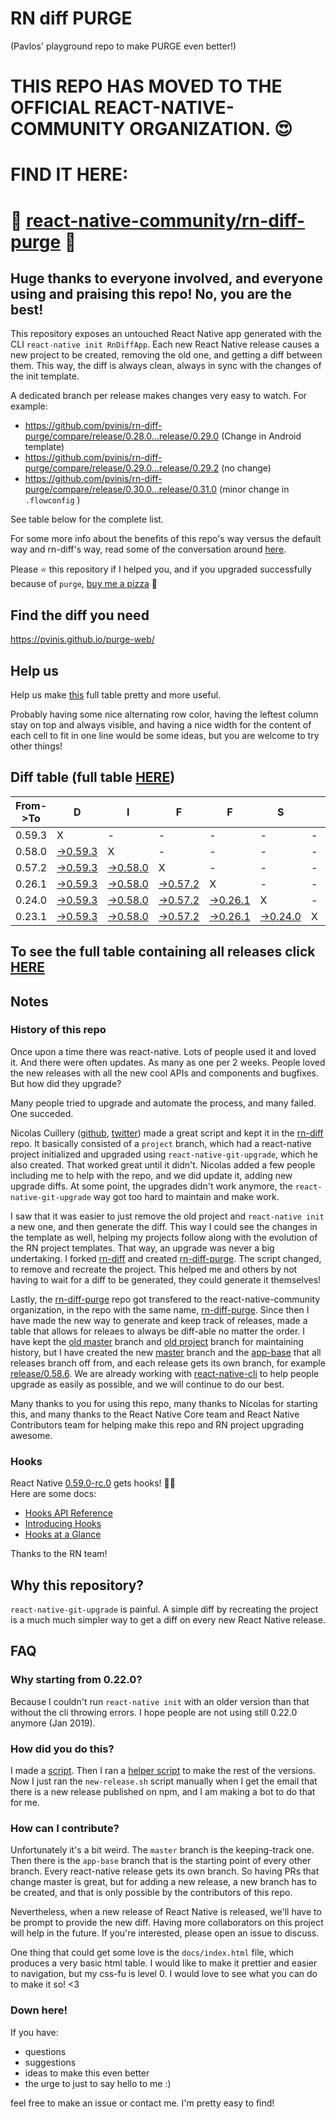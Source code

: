# RN diff PURGE
(Pavlos' playground repo to make PURGE even better!)

# THIS REPO HAS MOVED TO THE OFFICIAL REACT-NATIVE-COMMUNITY ORGANIZATION. 😍
# FIND IT HERE:  
# 💪 [react-native-community/rn-diff-purge](https://github.com/react-native-community/rn-diff-purge) 🎉
## Huge thanks to everyone involved, and everyone using and praising this repo! No, you are the best!

This repository exposes an untouched React Native app generated with the CLI
`react-native init RnDiffApp`. Each new React Native release causes a new project to be created, removing the old one, and getting a diff between them. This way, the diff is always clean, always in sync with the changes of the init template.

A dedicated branch per release makes changes very easy
to watch. For example:

* https://github.com/pvinis/rn-diff-purge/compare/release/0.28.0...release/0.29.0
(Change in Android template)
* https://github.com/pvinis/rn-diff-purge/compare/release/0.29.0...release/0.29.2
(no change)
* https://github.com/pvinis/rn-diff-purge/compare/release/0.30.0...release/0.31.0
(minor change in `.flowconfig` )

See table below for the complete list.

For some more info about the benefits of this repo's way versus the default way and rn-diff's way, read some of the conversation around [here](https://github.com/react-native-community/discussions-and-proposals/issues/68#issuecomment-452227478).

Please :star: this repository if I helped you, and if you upgraded successfully because of `purge`, [buy me a pizza](https://www.buymeacoffee.com/DGWwHVZ4s) :pizza:

## Find the diff you need
https://pvinis.github.io/purge-web/

## Help us
Help us make [this](https://pvinis.github.io/rn-diff-purge) full table pretty and more useful.

Probably having some nice alternating row color, having the leftest column stay on top and always visible, and having a nice width for the content of each cell to fit in one line would be some ideas, but you are welcome to try other things!

## Diff table (full table [HERE](https://pvinis.github.io/rn-diff-purge))

| From->To | D                                                                                          | I                                                                                          | F                                                                                          | F                                                                                          | S                                                                                          |     | =   | =   |     | F   | U   | N   |
| -------- | ------------------------------------------------------------------------------------------ | ------------------------------------------------------------------------------------------ | ------------------------------------------------------------------------------------------ | ------------------------------------------------------------------------------------------ | ------------------------------------------------------------------------------------------ | --- | --- | --- | --- | --- | --- | --- |
| 0.59.3   | X                                                                                          | -                                                                                          | -                                                                                          | -                                                                                          | -                                                                                          | -   |     |     |     |     |     |     |
| 0.58.0   | [->0.59.3](https://github.com/pvinis/rn-diff-purge/compare/release/0.58.0..release/0.59.3) | X                                                                                          | -                                                                                          | -                                                                                          | -                                                                                          | -   |     |     |     |     |     |     |
| 0.57.2   | [->0.59.3](https://github.com/pvinis/rn-diff-purge/compare/release/0.57.2..release/0.59.3) | [->0.58.0](https://github.com/pvinis/rn-diff-purge/compare/release/0.57.2..release/0.58.0) | X                                                                                          | -                                                                                          | -                                                                                          | -   |     |     |     |     |     |     |
| 0.26.1   | [->0.59.3](https://github.com/pvinis/rn-diff-purge/compare/release/0.26.1..release/0.59.3) | [->0.58.0](https://github.com/pvinis/rn-diff-purge/compare/release/0.26.1..release/0.58.0) | [->0.57.2](https://github.com/pvinis/rn-diff-purge/compare/release/0.26.1..release/0.57.2) | X                                                                                          | -                                                                                          | -   |     |     |     |     |     |     |
| 0.24.0   | [->0.59.3](https://github.com/pvinis/rn-diff-purge/compare/release/0.24.0..release/0.59.3) | [->0.58.0](https://github.com/pvinis/rn-diff-purge/compare/release/0.24.0..release/0.58.0) | [->0.57.2](https://github.com/pvinis/rn-diff-purge/compare/release/0.24.0..release/0.57.2) | [->0.26.1](https://github.com/pvinis/rn-diff-purge/compare/release/0.24.0..release/0.26.1) | X                                                                                          | -   |     |     |     |     |     |     |
| 0.23.1   | [->0.59.3](https://github.com/pvinis/rn-diff-purge/compare/release/0.23.1..release/0.59.3) | [->0.58.0](https://github.com/pvinis/rn-diff-purge/compare/release/0.23.1..release/0.58.0) | [->0.57.2](https://github.com/pvinis/rn-diff-purge/compare/release/0.23.1..release/0.57.2) | [->0.26.1](https://github.com/pvinis/rn-diff-purge/compare/release/0.23.1..release/0.26.1) | [->0.24.0](https://github.com/pvinis/rn-diff-purge/compare/release/0.23.1..release/0.24.0) | X   |     |     |     |     |     |     |

## To see the full table containing all releases click [HERE](https://pvinis.github.io/rn-diff-purge)

## Notes

### History of this repo

Once upon a time there was react-native. Lots of people used it and loved it. And there were often updates. As many as one per 2 weeks. People loved the new releases with all the new cool APIs and components and bugfixes. But how did they upgrade?

Many people tried to upgrade and automate the process, and many failed. One succeded.

Nicolas Cuillery ([github](https://github.com/ncuillery), [twitter](https://twitter.com/ncuillery)) made a great script and kept it in the [rn-diff](https://github.com/ncuillery/rn-diff) repo. It basically consisted of a `project` branch, which had a react-native project initialized and upgraded using `react-native-git-upgrade`, which he also created. That worked great until it didn't. Nicolas added a few people including me to help with the repo, and we did update it, adding new upgrade diffs. At some point, the upgrades didn't work anymore, the `react-native-git-upgrade` way got too hard to maintain and make work.

I saw that it was easier to just remove the old project and `react-native init` a new one, and then generate the diff. This way I could see the changes in the template as well, helping my projects follow along with the evolution of the RN project templates. That way, an upgrade was never a big undertaking. I forked [rn-diff](https://github.com/ncuillery/rn-diff) and created [rn-diff-purge](https://github.com/pvinis/rn-diff-purge). The script changed, to remove and recreate the project. This helped me and others by not having to wait for a diff to be generated, they could generate it themselves!

Lastly, the [rn-diff-purge](https://github.com/pvinis/rn-diff-purge) repo got transfered to the react-native-community organization, in the repo with the same name, [rn-diff-purge](https://github.com/react-native-community/rn-diff-purge). Since then I have made the new way to generate and keep track of releases, made a table that allows for releaes to always be diff-able no matter the order. I have kept the [old master](https://github.com/pvinis/rn-diff-purge/tree/old/master) branch and [old project](https://github.com/pvinis/rn-diff-purge/tree/old/project) branch for maintaining history, but I have created the new [master](https://github.com/pvinis/rn-diff-purge/tree/master) branch and the [app-base](https://github.com/pvinis/rn-diff-purge/tree/app-base) that all releases branch off from, and each release gets its own branch, for example [release/0.58.6](https://github.com/pvinis/rn-diff-purge/tree/release/0.58.6). We are already working with [react-native-cli](https://github.com/react-native-community/react-native-cli) to help people upgrade as easily as possible, and we will continue to do our best.

Many thanks to you for using this repo, many thanks to Nicolas for starting this, and many thanks to the React Native Core team and React Native Contributors team for helping make this repo and RN project upgrading awesome.

### Hooks
React Native [0.59.0-rc.0](https://github.com/pvinis/rn-diff-purge#version-changes) gets hooks! 🎉🥳  
Here are some docs:
- [Hooks API Reference](https://reactjs.org/docs/hooks-reference.html)
- [Introducing Hooks](https://reactjs.org/docs/hooks-intro.html)
- [Hooks at a Glance](https://reactjs.org/docs/hooks-overview.html)

Thanks to the RN team!

## Why this repository?
`react-native-git-upgrade` is painful. A simple diff by recreating the project is a much much simpler way to get a diff on every new React Native release.

## FAQ

### Why starting from 0.22.0?

Because I couldn't run `react-native init` with an older version than that without the cli throwing errors. I hope people are not using still 0.22.0 anymore (Jan 2019).

### How did you do this?

I made a [script](https://github.com/pvinis/rn-diff-purge/blob/master/new-release.sh). Then I ran a [helper script](https://github.com/pvinis/rn-diff-purge/blob/master/new-release.sh) to make the rest of the versions.
Now I just ran the `new-release.sh` script manually when I get the email that there is a new release published on npm, and I am making a bot to do that for me.

### How can I contribute?

Unfortunately it's a bit weird. The `master` branch is the keeping-track one. Then there is the `app-base` branch that is the starting point of every other branch. Every react-native release gets its own branch. So having PRs that change master is great, but for adding a new release, a new branch has to be created, and that is only possible by the contributors of this repo.

Nevertheless, when a new release of React Native is released, we'll have to be prompt to provide
the new diff. Having more collaborators on this project will help in the future. If you're interested, please open an issue to discuss.

One thing that could get some love is the `docs/index.html` file, which produces a very basic html table. I would like to make it prettier and easier to navigation, but my css-fu is level 0. I would love to see what you can do to make it so! <3

### Down here!

If you have: 
- questions
- suggestions
- ideas to make this even better
- the urge to just to say hello to me :)

feel free to make an issue or contact me. I'm pretty easy to find!
